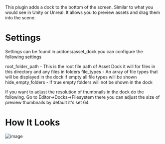 This plugin adds a dock to the bottom of the screen. Similar to what you would see in Unity or Unreal. It allows you to preview assets and drag them into the scene.

# Settings
Settings can be found in addons/asset_dock you can configure the following settings

root_folder_path - This is the root file path of Asset Dock it will for files in this directory and any files in folders
file_types - An array of file types that will be displayed in the dock if empty all file types will be shown
hide_empty_folders - If true empty folders will not be shown in the dock

If you want to adjust the resolution of thumbnails in the dock do the following.
Go to Editor->Docks->Filesystem there you can adjust the size of preview thumbnails by default it's set 64

# How It Looks
![image](https://github.com/Reetro/Asset-Dock/assets/29167997/f8a22149-5417-4616-82b2-445a245c40fe)

